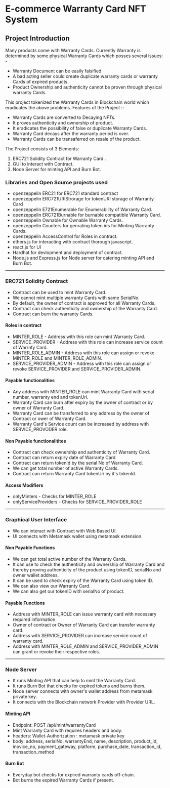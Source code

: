 # E-commerce Warranty Card NFT System
## Project Introduction
Many products come with Warranty Cards. Currently Warranty is determined by some physical Warranty Cards which posses several issues: -
- Warranty Document can be easily falsified
- A bad acting seller could create duplicate warranty cards or warranty Cards of expired products.
- Product Ownership and authenticity cannot be proven through physical warranty Cards.

This project tokenized the Warranty Cards in Blockchain world which eradicates the above problems.
Features of the Project :- 
- Warranty Cards are converted to Decaying NFTs.
- It proves authenticity and ownership of product.
- It eradicates the possibility of false or duplicate Warranty Cards.
- Warranty Card decays after the warranty period is over.
- Warranty Cards can be transaferred on resale of the product.

The Project consists of 3 Elements:
1. ERC721 Solidity Contract for Warranty Card .
2. GUI to interact with Contract.
3. Node Server for minting API and Burn Bot.

### Libraries and Open Source projects used
- openzeppelin ERC21 for ERC721 standard contract
- openzeppelin ERC721URIStrorage for tokenURI storage of Warranty Card
- openzeppelin E721Enumerable for Enumerability of Warranty Card.
- openzeppelin ERC721Burnable for burnable compatible Warranty Card.
- openzeppelin Ownable for Ownable Warranty Cards.
- openzeppelin Counters for genrating token ids for Minting Warranty Cards.
- openzeppelin AccessControl for Roles in contract.
- ethers.js for interacting with contract thorough javascript.
- react.js for UI
- Hardhat for devlopment and deployment of contract.
- Node.js and Express.js for Node server for catering minting API and Burn Bot.

---
### ERC721 Solidity Contract
- Contract can be used to mint Warranty Card.
- We cannot mint multiple warranty Cards with same SerialNo.
- By default, the owner of contract is approved for all Warranty Cards.
- Contract can check authenticity and ownership of the Warranty Card.
- Contract can burn the warranty Cards.
#### Roles in contract
- MINTER_ROLE - Address with this role can mint Warranty Card.
- SERVICE_PROVIDER - Address with this role can increase service count of Warrnty Card.
- MINTER_ROLE_ADMIN - Address with this role can assign or revoke MINTER_ROLE and MINTER_ROLE_ADMIN.
- SERVICE_PROVIDER_ADMIN - Address with this role can assign or revoke SERVICE_PROVIDER and SERVICE_PROVIDER_ADMIN.
#### Payable functionalities
- Any address with MINTER_ROLE can mint Warranty Card with serial number, warranty end and tokenUri.
- Warranty Card can burn after expiry by the owner of contract or by owner of Warranty Card.
- Warranty Card can be transferred to any address by the owner of Contract or ower of Warranty Card.
- Warranty Card's Service count can be increased by address with SERVICE_PROVODER role.
#### Non Payable functionalitites
- Contract can check ownership and authenticity of Warranty Card.
- Contract can return expiry date of Warranty Card
- Contract can return tokenId by the serial No of Warranty Card.
- We can get total number of active Warranty Cards.
- Contract can return Warranty Card tokenUri by it's tokenId.
#### Access Modifiers
- onlyMinters - Checks for MINTER_ROLE
- onlyServiceProviders - Checks for SERVICE_PROVIDER_ROLE
---

### Graphical User Interface
- We can interact with Contract with Web Based UI.
- UI connects with Metamask wallet using metamask extension.
#### Non Payable Functions
- We can get total active number of the Warranty Cards.
- It can use to check the authenticity and ownership of Warranty Card and thereby proving authenticity of the product using tokenID, serialNo and owner wallet address.
- It can be used to check expiry of the Warranty Card using token ID.
- We can also view our Warranty Card.
- We can also get our tokenID with serialNo of product.
#### Payable Functions
- Address with MINTER_ROLE can issue warranty card with necessary required information.
- Owner of contract or Owner of Warranty Card can transfer warranty card.
- Address with SERVICE_PROVIDER can increase service count of warranty card.
- Address with MINTER_ROLE_ADMIN and SERVICE_PROVIDER_ADMIN can grant or revoke their respective roles.
---

### Node Server
- It runs Minting API that can help to mint the Warranty Card.
- It runs Burn Bot that checks for expired tokens and burns them.
- Node server connects with owner's wallet address from metamask private key.
- It connects with the Blockchain network Provider with Provider URL.
#### Minting API
- Endpoint: POST /api/mint/warrantyCard
- Mint Warranty Card with requires headers and body.
- headers: Wallet-Authorization : metamask private key
- body: address, serialNo, warrantyEnd, name, description, product_id, inovice_no, payment_gateway, platform, purchase_date, transaction_id, transaction_method
#### Burn Bot
- Everyday bot checks for expired warranty cards off-chain.
- Bot burns the expired Warranty Cards if present.